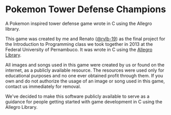 # Pokemon Tower Defense Champions

A Pokemon inspired tower defense game wrote in C using the Allegro library.

This game was created by me and Renato ([@rvlb-19](https://github.com/rvlb-19)) as the final project for the Introduction to Programming class we took together in 2013 at the Federal University of Pernambuco. It was wrote in C using the [Allegro Library](http://liballeg.org).

All images and songs used in this game were created by us or found on the internet, as a publicly available resource. The resources were used only for educational purposes and no one ever obtained profit through them. If you own and do not authorize the usage of an image or song used in this game, contact us immediately for removal.

We've decided to make this software publicly available to serve as a guidance for people getting started with game development in C using the Allegro Library.
